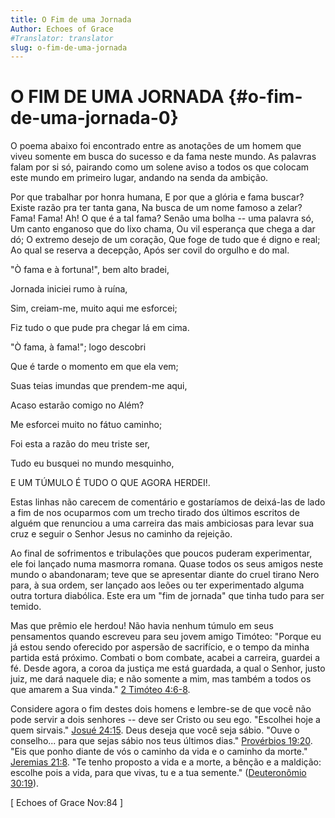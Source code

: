 ```yaml
---
title: O Fim de uma Jornada
Author: Echoes of Grace
#Translator: translator
slug: o-fim-de-uma-jornada
---
```


# O FIM DE UMA JORNADA {#o-fim-de-uma-jornada-0}

O poema abaixo foi encontrado entre as anotações de um homem que viveu somente em busca do sucesso e da fama neste mundo. As palavras falam por si só, pairando como um solene aviso a todos os que colocam este mundo em primeiro lugar, andando na senda da ambição.

Por que trabalhar por honra humana, E por que a glória e fama buscar? Existe razão pra ter tanta gana, Na busca de um nome famoso a zelar? Fama! Fama! Ah! O que é a tal fama? Senão uma bolha -- uma palavra só, Um canto enganoso que do lixo chama, Ou vil esperança que chega a dar dó; O extremo desejo de um coração, Que foge de tudo que é digno e real; Ao qual se reserva a decepção, Após ser covil do orgulho e do mal.

&quot;Ò fama e à fortuna!&quot;, bem alto bradei,

Jornada iniciei rumo à ruína,

Sim, creiam-me, muito aqui me esforcei;

Fiz tudo o que pude pra chegar lá em cima.

&quot;Ò fama, à fama!&quot;; logo descobri

Que é tarde o momento em que ela vem;

Suas teias imundas que prendem-me aqui,

Acaso estarão comigo no Além?

Me esforcei muito no fátuo caminho;

Foi esta a razão do meu triste ser,

Tudo eu busquei no mundo mesquinho,

E UM TÚMULO É TUDO O QUE AGORA HERDEI!.

Estas linhas não carecem de comentário e gostaríamos de deixá-las de lado a fim de nos ocuparmos com um trecho tirado dos últimos escritos de alguém que renunciou a uma carreira das mais ambiciosas para levar sua cruz e seguir o Senhor Jesus no caminho da rejeição.

Ao final de sofrimentos e tribulações que poucos puderam experimentar, ele foi lançado numa masmorra romana. Quase todos os seus amigos neste mundo o abandonaram; teve que se apresentar diante do cruel tirano Nero para, à sua ordem, ser lançado aos leões ou ter experimentado alguma outra tortura diabólica. Este era um &quot;fim de jornada&quot; que tinha tudo para ser temido.

Mas que prêmio ele herdou! Não havia nenhum túmulo em seus pensamentos quando escreveu para seu jovem amigo Timóteo: &quot;Porque eu já estou sendo oferecido por aspersão de sacrifício, e o tempo da minha partida está próximo. Combati o bom combate, acabei a carreira, guardei a fé. Desde agora, a coroa da justiça me está guardada, a qual o Senhor, justo juiz, me dará naquele dia; e não somente a mim, mas também a todos os que amarem a Sua vinda.&quot; [2 Timóteo 4:6-8](http://mysword.info/b?r=2Ti_4:6-8).

Considere agora o fim destes dois homens e lembre-se de que você não pode servir a dois senhores -- deve ser Cristo ou seu ego. &quot;Escolhei hoje a quem sirvais.&quot; [Josué 24:15](http://mysword.info/b?r=Jos_24:15). Deus deseja que você seja sábio. &quot;Ouve o conselho... para que sejas sábio nos teus últimos dias.&quot; [Provérbios 19:20](http://mysword.info/b?r=Pro_19:20). &quot;Eis que ponho diante de vós o caminho da vida e o caminho da morte.&quot; [Jeremias 21:8](http://mysword.info/b?r=Jer_21:8). &quot;Te tenho proposto a vida e a morte, a bênção e a maldição: escolhe pois a vida, para que vivas, tu e a tua semente.&quot; ([Deuteronômio 30:19](http://mysword.info/b?r=Deu_30:19)).

[ Echoes of Grace Nov:84 ]